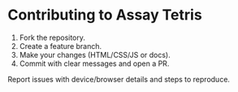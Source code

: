 # Contributing to Assay Tetris

1. Fork the repository.
2. Create a feature branch.
3. Make your changes (HTML/CSS/JS or docs).
4. Commit with clear messages and open a PR.

Report issues with device/browser details and steps to reproduce.
